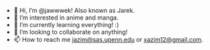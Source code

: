 - 👋 Hi, I’m @jawwwek! Also known as Jarek. 
- 👀 I’m interested in anime and manga.
- 🌱 I’m currently learning everything! :)
- 💞️ I’m looking to collaborate on anything!
- 📫 How to reach me jazim@sas.upenn.edu or xazim12@gmail.com.

<!---
jazim-upenn/jazim-upenn is a ✨ special ✨ repository because its `README.md` (this file) appears on your GitHub profile.
You can click the Preview link to take a look at your changes.
--->
